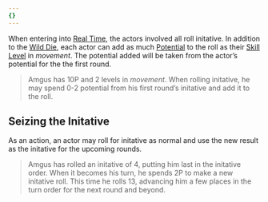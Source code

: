 ```yaml
---
{}
---
```

   
When entering into [Real Time](../Game%20Modes/Real%20Time.md), the actors involved all roll initative. In addition to the [Wild Die](../Rolling%20Dice/Wild%20Die.md), each actor can add as much [Potential](../Rolling%20Dice/Potential.md) to the roll as their [Skill Level](../Skills/Skill%20Level.md) in _movement_. The potential added will be taken from the actor’s potential for the the first round.   
   
> Amgus has 10P and 2 levels in _movement_. When rolling initative, he may spend 0-2 potential from his first round’s initative and add it to the roll.   
   
## Seizing the Initative   
   
As an action, an actor may roll for initative as normal and use the new result as the initative for the upcoming rounds.   
   
> Amgus has rolled an initative of 4, putting him last in the initative order. When it becomes his turn, he spends 2P to make a new initative roll. This time he rolls 13, advancing him a few places in the turn order for the next round and beyond.